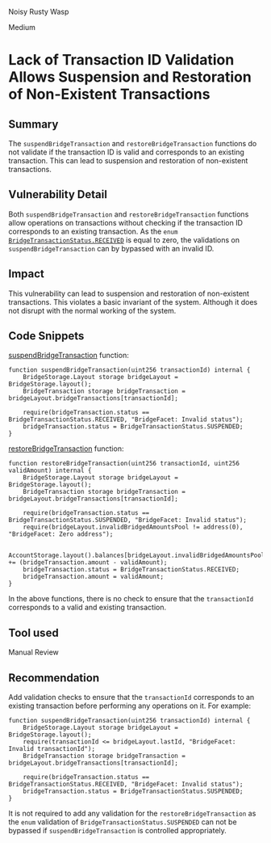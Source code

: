 Noisy Rusty Wasp

Medium

# Lack of Transaction ID Validation Allows Suspension and Restoration of Non-Existent Transactions

## Summary

The `suspendBridgeTransaction` and `restoreBridgeTransaction` functions do not validate if the transaction ID is valid and corresponds to an existing transaction. This can lead to suspension and restoration of non-existent transactions.

## Vulnerability Detail

Both `suspendBridgeTransaction` and `restoreBridgeTransaction` functions allow operations on transactions without checking if the transaction ID corresponds to an existing transaction. As the `enum` [`BridgeTransactionStatus.RECEIVED`](https://github.com/SYMM-IO/protocol-core/blob/develop/contracts/storages/BridgeStorage.sol#L16-L20) is equal to zero, the validations on `suspendBridgeTransaction` can by bypassed with an invalid ID.

## Impact

This vulnerability can lead to suspension and restoration of non-existent transactions. This violates a basic invariant of the system. Although it does not disrupt with the normal working of the system.

## Code Snippets

[suspendBridgeTransaction](https://github.com/SYMM-IO/protocol-core/blob/develop/contracts/facets/Bridge/BridgeFacetImpl.sol#L75-L81) function:
```solidity
function suspendBridgeTransaction(uint256 transactionId) internal {
    BridgeStorage.Layout storage bridgeLayout = BridgeStorage.layout();
    BridgeTransaction storage bridgeTransaction = bridgeLayout.bridgeTransactions[transactionId];

    require(bridgeTransaction.status == BridgeTransactionStatus.RECEIVED, "BridgeFacet: Invalid status");
    bridgeTransaction.status = BridgeTransactionStatus.SUSPENDED;
}
```

[restoreBridgeTransaction](https://github.com/SYMM-IO/protocol-core/blob/develop/contracts/facets/Bridge/BridgeFacetImpl.sol#L83-L93) function:
```solidity
function restoreBridgeTransaction(uint256 transactionId, uint256 validAmount) internal {
    BridgeStorage.Layout storage bridgeLayout = BridgeStorage.layout();
    BridgeTransaction storage bridgeTransaction = bridgeLayout.bridgeTransactions[transactionId];

    require(bridgeTransaction.status == BridgeTransactionStatus.SUSPENDED, "BridgeFacet: Invalid status");
    require(bridgeLayout.invalidBridgedAmountsPool != address(0), "BridgeFacet: Zero address");

    AccountStorage.layout().balances[bridgeLayout.invalidBridgedAmountsPool] += (bridgeTransaction.amount - validAmount);
    bridgeTransaction.status = BridgeTransactionStatus.RECEIVED;
    bridgeTransaction.amount = validAmount;
}
```

In the above functions, there is no check to ensure that the `transactionId` corresponds to a valid and existing transaction.

## Tool used

Manual Review

## Recommendation

Add validation checks to ensure that the `transactionId` corresponds to an existing transaction before performing any operations on it. For example:

```solidity
function suspendBridgeTransaction(uint256 transactionId) internal {
    BridgeStorage.Layout storage bridgeLayout = BridgeStorage.layout();
    require(transactionId <= bridgeLayout.lastId, "BridgeFacet: Invalid transactionId");
    BridgeTransaction storage bridgeTransaction = bridgeLayout.bridgeTransactions[transactionId];

    require(bridgeTransaction.status == BridgeTransactionStatus.RECEIVED, "BridgeFacet: Invalid status");
    bridgeTransaction.status = BridgeTransactionStatus.SUSPENDED;
}
```

It is not required to add any validation for the `restoreBridgeTransaction` as the `enum` validation of `BridgeTransactionStatus.SUSPENDED` can not be bypassed if `suspendBridgeTransaction` is controlled appropriately.